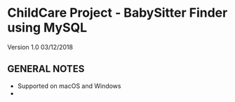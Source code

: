 
# ChildCare Project - BabySitter Finder using MySQL
Version 1.0 03/12/2018

GENERAL NOTES
--------------

- Supported on macOS and Windows
- 